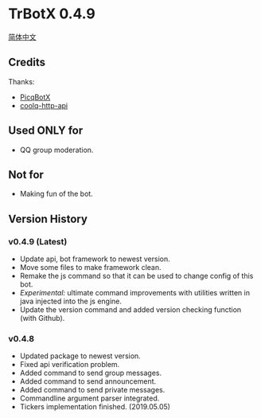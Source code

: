 # TrBotX 0.4.9

[简体中文](Docs/Readme-cn.md)

## Credits

Thanks:

- [PicqBotX](https://github.com/HyDevelop/PicqBotX)
- [coolq-http-api](https://github.com/richardchien/coolq-http-api)

## Used ONLY for

- QQ group moderation.

## Not for

- Making fun of the bot.

## Version History

### v0.4.9 (Latest)

- Update api, bot framework to newest version.
- Move some files to make framework clean.
- Remake the js command so that it can be used to change config of this bot.
- _Experimental:_ ultimate command improvements with utilities written in java injected into the js engine.
- Update the version command and added version checking function (with Github).

### v0.4.8

- Updated package to newest version.
- Fixed api verification problem.
- Added command to send group messages.
- Added command to send announcement.
- Added command to send private messages.
- Commandline argument parser integrated.
- Tickers implementation finished. (2019.05.05)
